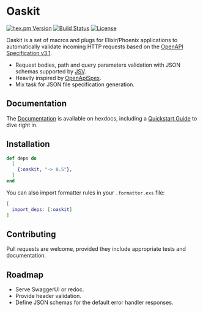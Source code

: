 # Oaskit

<!-- rdmx :badges
    hexpm         : "oaskit?color=4e2a8e"
    github_action : "lud/oaskit/elixir.yaml?label=CI&branch=main"
    license       : oaskit
    -->
[![hex.pm Version](https://img.shields.io/hexpm/v/oaskit?color=4e2a8e)](https://hex.pm/packages/oaskit)
[![Build Status](https://img.shields.io/github/actions/workflow/status/lud/oaskit/elixir.yaml?label=CI&branch=main)](https://github.com/lud/oaskit/actions/workflows/elixir.yaml?query=branch%3Amain)
[![License](https://img.shields.io/hexpm/l/oaskit.svg)](https://hex.pm/packages/oaskit)
<!-- rdmx /:badges -->

Oaskit is a set of macros and plugs for Elixir/Phoenix applications to
automatically validate incoming HTTP requests based on the [OpenAPI
Specification v3.1](https://spec.openapis.org/oas/v3.1.1.html).

* Request bodies, path and query parameters validation with JSON schemas
  supported by [JSV](https://hex.pm/packages/jsv).
* Heavily inspired by [OpenApiSpex](https://hex.pm/packages/open_api_spex).
* Mix task for JSON file specification generation.


## Documentation

The [Documentation](https://hexdocs.pm/oaskit/) is available on hexdocs,
including a [Quickstart Guide](https://hexdocs.pm/oaskit/quickstart.html) to
dive right in.


## Installation

<!-- rdmx :app_dep vsn:$app_vsn -->
```elixir
def deps do
  [
    {:oaskit, "~> 0.5"},
  ]
end
```
<!-- rdmx /:app_dep -->

You can also import formatter rules in your `.formatter.exs` file:

```elixir
[
  import_deps: [:oaskit]
]
```

## Contributing

Pull requests are welcome, provided they include appropriate tests and
documentation.

## Roadmap

* Serve SwaggerUI or redoc.
* Provide header validation.
* Define JSON schemas for the default error handler responses.